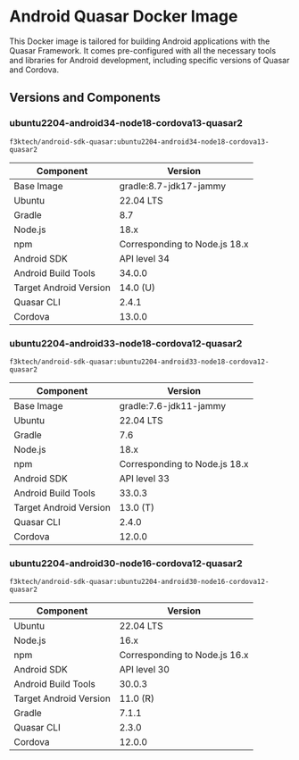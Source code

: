# Android Quasar Docker Image

This Docker image is tailored for building Android applications with the Quasar Framework. It comes pre-configured with all the necessary tools and libraries for Android development, including specific versions of Quasar and Cordova.

## Versions and Components

### ubuntu2204-android34-node18-cordova13-quasar2

`f3ktech/android-sdk-quasar:ubuntu2204-android34-node18-cordova13-quasar2`

| Component              | Version                       |
|------------------------|-------------------------------|
| Base Image             | gradle:8.7-jdk17-jammy        |
| Ubuntu                 | 22.04 LTS                     |
| Gradle                 | 8.7                           |
| Node.js                | 18.x                          |
| npm                    | Corresponding to Node.js 18.x |
| Android SDK            | API level 34                  |
| Android Build Tools    | 34.0.0                        |
| Target Android Version | 14.0 (U)                      |
| Quasar CLI             | 2.4.1                         |
| Cordova                | 13.0.0                        |

### ubuntu2204-android33-node18-cordova12-quasar2

`f3ktech/android-sdk-quasar:ubuntu2204-android33-node18-cordova12-quasar2`

| Component              | Version                       |
|------------------------|-------------------------------|
| Base Image             | gradle:7.6-jdk11-jammy        |
| Ubuntu                 | 22.04 LTS                     |
| Gradle                 | 7.6                           |
| Node.js                | 18.x                          |
| npm                    | Corresponding to Node.js 18.x |
| Android SDK            | API level 33                  |
| Android Build Tools    | 33.0.3                        |
| Target Android Version | 13.0 (T)                      |
| Quasar CLI             | 2.4.0                         |
| Cordova                | 12.0.0                        |

### ubuntu2204-android30-node16-cordova12-quasar2

`f3ktech/android-sdk-quasar:ubuntu2204-android30-node16-cordova12-quasar2`

| Component              | Version                       |
|------------------------|-------------------------------|
| Ubuntu                 | 22.04 LTS                     |
| Node.js                | 16.x                          |
| npm                    | Corresponding to Node.js 16.x |
| Android SDK            | API level 30                  |
| Android Build Tools    | 30.0.3                        |
| Target Android Version | 11.0 (R)                      |
| Gradle                 | 7.1.1                         |
| Quasar CLI             | 2.3.0                         |
| Cordova                | 12.0.0                        |